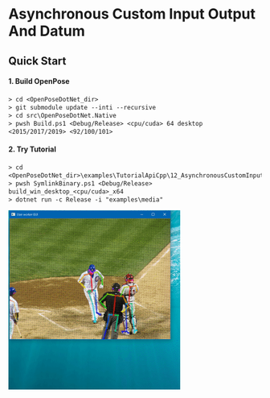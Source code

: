 # Asynchronous Custom Input Output And Datum

## Quick Start

#### 1. Build OpenPose

````dos
> cd <OpenPoseDotNet_dir>
> git submodule update --inti --recursive
> cd src\OpenPoseDotNet.Native
> pwsh Build.ps1 <Debug/Release> <cpu/cuda> 64 desktop <2015/2017/2019> <92/100/101>
````

#### 2. Try Tutorial

````dos
> cd <OpenPoseDotNet_dir>\examples\TutorialApiCpp\12_AsynchronousCustomInputOutputAndDatum
> pwsh SymlinkBinary.ps1 <Debug/Release> build_win_desktop_<cpu/cuda>_x64
> dotnet run -c Release -i "examples\media"
````

<img src="images/example_turorial_8.gif"/>
